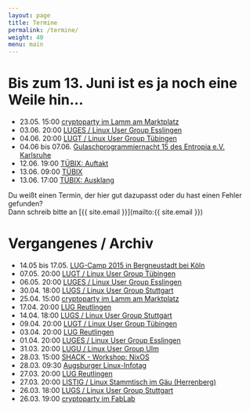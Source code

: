 ```yaml
---
layout: page
title: Termine
permalink: /termine/
weight: 40
menu: main
---
```


# Bis zum 13. Juni ist es ja noch eine Weile hin...

* 23.05. 15:00 <a href="https://www.cryptoparty-tuebingen.de" target="_blank">cryptoparty im Lamm am Marktplatz</a>
* 03.06. 20:00 <a href="http://www.lisas.de" target="_blank">LUGES / Linux User Group Esslingen</a>
* 04.06. 20:00 <a href="http://tuebingen.linux.de" target="_blank">LUGT / Linux User Group Tübingen</a>
* 04.06 bis 07.06.  <a href="https://entropia.de/Gulaschprogrammiernacht" target="_blank">Gulaschprogrammiernacht 15 des Entropia e.V. Karlsruhe</a>
* 12.06. 19:00 <a href="http://www.tuebix.org">TÜBIX: Auftakt</a>
* 13.06. 09:00 <a href="http://www.tuebix.org">TÜBIX</a>
* 13.06. 17:00 <a href="http://www.tuebix.org">TÜBIX: Ausklang</a>

Du weißt einen Termin, der hier gut dazupasst oder du hast einen Fehler gefunden?<br />
Dann schreib bitte an [{{ site.email }}](mailto:{{ site.email }})

# Vergangenes / Archiv

* 14.05 bis 17.05. <a href="https://www.lugcamp.de" target="_blank">LUG-Camp 2015 in Bergneustadt bei Köln</a>
* 07.05. 20:00 <a href="http://tuebingen.linux.de" target="_blank">LUGT / Linux User Group Tübingen</a>
* 06.05. 20:00 <a href="http://www.lisas.de" target="_blank">LUGES / Linux User Group Esslingen</a>
* 30.04. 18:00 <a href="http://lug-s.org" target="_blank">LUGS / Linux User Group Stuttgart</a>
* 25.04. 15:00 <a href="https://www.cryptoparty-tuebingen.de" target="_blank">cryptoparty im Lamm am Marktplatz</a>
* 17.04. 20:00 <a href="http://www.lug-reutlingen.de/de-V.pl" target="_blank">LUG Reutlingen</a>
* 14.04. 18:00 <a href="http://lug-s.org" target="_blank">LUGS / Linux User Group Stuttgart</a>
* 09.04. 20:00 <a href="http://tuebingen.linux.de" target="_blank">LUGT / Linux User Group Tübingen</a>
* 03.04. 20:00 <a href="http://www.lug-reutlingen.de/de-V.pl" target="_blank">LUG Reutlingen</a>
* 01.04. 20:00 <a href="http://www.lisas.de" target="_blank">LUGES / Linux User Group Esslingen</a>
* 31.03. 20:00 <a href="http://www.lugulm.de" target="_blank">LUGU / Linux User Group Ulm</a>
* 28.03. 15:00 <a href="http://shackspace.de/?p=4935" target="_blank">SHACK - Workshop: NixOS</a>
* 28.03. 09:30 <a href="http://www.luga.de/Aktionen/LIT-2015/" target="_blank">Augsburger Linux-Infotag</a>
* 27.03. 20:00 <a href="http://www.lug-reutlingen.de/de-V.pl" target="_blank">LUG Reutlingen</a>
* 27.03. 20:00 <a href="http://www.listig.org" target="_blank">LISTIG / Linux Stammtisch im Gäu (Herrenberg)</a>
* 26.03. 18:00 <a href="http://lug-s.org" target="_blank">LUGS / Linux User Group Stuttgart</a>
* 26.03. 19:00 <a href="https://www.fablab-neckar-alb.org/?tribe_events=cryptoparty-2" target="_blank">cryptoparty im FabLab</a>
